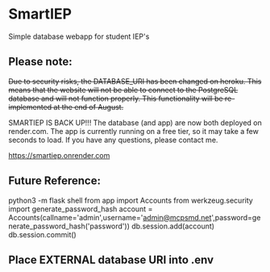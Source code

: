 # SmartIEP
Simple database webapp for student IEP's

## Please note:
~~Due to security risks, the DATABASE_URI has been changed on heroku. This means that the website will not be able to connect to the PostgreSQL database and will not function properly. This functionality will be re-implemented at the end of August.~~

SMARTIEP IS BACK UP!!! The database (and app) are now both deployed on render.com. The app is currently running on a free tier, so it may take a few seconds to load. If you have any questions, please contact me.

https://smartiep.onrender.com

## Future Reference:
python3 -m flask shell
from app import Accounts
from werkzeug.security import generate_password_hash
account = Accounts(callname='admin',username='admin@mcpsmd.net',password=generate_password_hash('password'))
db.session.add(account)
db.session.commit()

## Place EXTERNAL database URI into .env